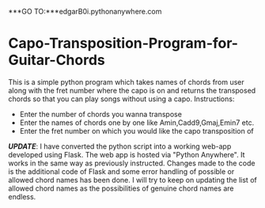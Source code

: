 ***GO TO:***edgarB0i.pythonanywhere.com

# Capo-Transposition-Program-for-Guitar-Chords
This is a simple python program which takes names of chords from user along with the fret number where the capo is on and returns the transposed chords so that you can play songs without using a capo.
Instructions:
* Enter the number of chords you wanna transpose
* Enter the names of chords one by one like Amin,Cadd9,Gmaj,Emin7 etc.
* Enter the fret number on which you would like the capo transposition of

***UPDATE***:
I have converted the python script into a working web-app developed using Flask. The web app is hosted via "Python Anywhere". It works in the same way as previously instructed. Changes made to the code is the additional code of Flask and some error handling of possible or allowed chord names has been done. I will try to keep on updating the list of allowed chord names as the possibilities of genuine chord names are endless.
